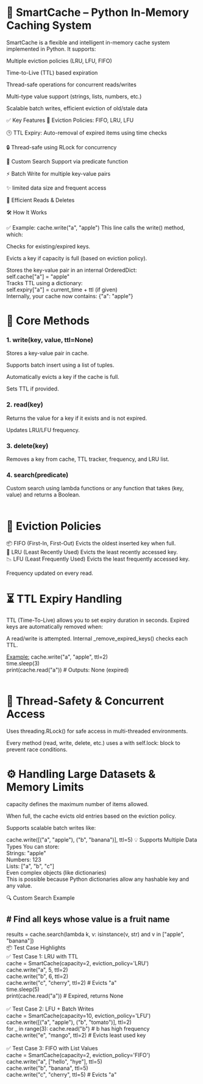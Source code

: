 <h1>🧠 SmartCache – Python In-Memory Caching System</h1>
SmartCache is a flexible and intelligent in-memory cache system implemented in Python. It supports:

Multiple eviction policies (LRU, LFU, FIFO)

Time-to-Live (TTL) based expiration

Thread-safe operations for concurrent reads/writes

Multi-type value support (strings, lists, numbers, etc.)

Scalable batch writes, efficient eviction of old/stale data

✅ Key Features
🔁 Eviction Policies: FIFO, LRU, LFU

🕒 TTL Expiry: Auto-removal of expired items using time checks

🔒 Thread-safe using RLock for concurrency

🧠 Custom Search Support via predicate function

⚡ Batch Write for multiple key-value pairs

✨ limited data size and frequent access  

🔎 Efficient Reads & Deletes

🛠️ How It Works<br><br>
✅ Example: cache.write("a", "apple")
This line calls the write() method, which:

Checks for existing/expired keys.

Evicts a key if capacity is full (based on eviction policy).

Stores the key-value pair in an internal OrderedDict:
<br>
self.cache["a"] = "apple"<br>
Tracks TTL using a dictionary:<br>
self.expiry["a"] = current_time + ttl (if given)<br>
Internally, your cache now contains: {"a": "apple"}

<h1>🔑 Core Methods</h1>
<h3>1. write(key, value, ttl=None)</h3>
Stores a key-value pair in cache.

Supports batch insert using a list of tuples.

Automatically evicts a key if the cache is full.

Sets TTL if provided.<br>

<h3>2. read(key)</h3>
Returns the value for a key if it exists and is not expired.

Updates LRU/LFU frequency.<br>

<h3>3. delete(key)</h3>
Removes a key from cache, TTL tracker, frequency, and LRU list.<br>

<h3>4. search(predicate)</h3>
Custom search using lambda functions or any function that takes (key, value) and returns a Boolean.<br><br>

<h1>🔁 Eviction Policies</h1>
📦 FIFO (First-In, First-Out)
Evicts the oldest inserted key when full.<br>
📌 LRU (Least Recently Used)
Evicts the least recently accessed key.<br>
📉 LFU (Least Frequently Used)
Evicts the least frequently accessed key.<br>

Frequency updated on every read.

<h1>⏳ TTL Expiry Handling</h1>
TTL (Time-To-Live) allows you to set expiry duration in seconds. Expired keys are automatically removed when:

A read/write is attempted.
Internal _remove_expired_keys() checks each TTL.

<u>Example:</u>
cache.write("a", "apple", ttl=2)<br>
time.sleep(3)<br>
print(cache.read("a"))  # Outputs: None (expired)<br><br>
<h1>🧵 Thread-Safety & Concurrent Access</h1>
Uses threading.RLock() for safe access in multi-threaded environments.

Every method (read, write, delete, etc.) uses a with self.lock: block to prevent race conditions.

<h1>⚙️ Handling Large Datasets & Memory Limits</h1>
capacity defines the maximum number of items allowed.

When full, the cache evicts old entries based on the eviction policy.

Supports scalable batch writes like:

cache.write([("a", "apple"), ("b", "banana")], ttl=5)
💡 Supports Multiple Data Types
You can store:
<br>
Strings: "apple"
<br>
Numbers: 123
<br>
Lists: ["a", "b", "c"]
<br>
Even complex objects (like dictionaries)
<br>
This is possible because Python dictionaries allow any hashable key and any value.

🔍 Custom Search Example

<h2># Find all keys whose value is a fruit name<br></h2>
results = cache.search(lambda k, v: isinstance(v, str) and v in ["apple", "banana"])<br>
📦 Test Case Highlights<br>
✅ Test Case 1: LRU with TTL
<br>
cache = SmartCache(capacity=2, eviction_policy='LRU')<br>
cache.write("a", 5, ttl=2)<br>
cache.write("b", 6, ttl=2)<br>
cache.write("c", "cherry", ttl=2)  # Evicts "a"<br>
time.sleep(5)<br>
print(cache.read("a"))  # Expired, returns None<br><br>
✅ Test Case 2: LFU + Batch Writes
<br>
cache = SmartCache(capacity=10, eviction_policy='LFU')<br>
cache.write([("a", "apple"), ("b", "tomato")], ttl=2)<br>
for _ in range(3): cache.read("b")  # b has high frequency<br>
cache.write("e", "mango", ttl=2)    # Evicts least used key<br><br>
✅ Test Case 3: FIFO with List Values
<br>
cache = SmartCache(capacity=2, eviction_policy='FIFO')<br>
cache.write("a", ["hello", "hye"], ttl=5)<br>
cache.write("b", "banana", ttl=5)<br>
cache.write("c", "cherry", ttl=5)  # Evicts "a"
